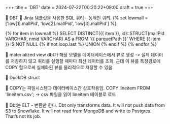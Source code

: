+++
title = 'DBT'
date = 2024-07-22T00:20:22+09:00
draft = true
+++


📗 DBT 
🔺 Jinja 템플릿을 사용한 SQL 쿼리 - 동적인 쿼리. 
{% set lowmall = ['low[1].mallPid', 'low[2].mallPid', 'low[3].mallPid'] %}

{% for item in lowmall %}
    SELECT DISTINCT({{ item }}, id)::STRUCT(mallPid VARCHAR, nmid VARCHAR) AS a
    FROM '{{ parquetPath }}'
    WHERE {{ item }} IS NOT NULL
    {% if not loop.last %}
        UNION
    {% endif %}
{% endfor %}

🔺 materialized view
dbt가 해당 모델을 데이터베이스에서 뷰로 생성
-> 실제 데이터를 저장하지 않고 쿼리를 실행할 때마다 최신 데이터를 조회.
근데 이 뷰를 특정경로에 COPY 함으로써 실체화된 뷰를 물리적으로 저장할 수 있음. 


🔺 DuckDB struct


🔺 COPY는 파일시스템과 데이터베이스간 상호작용임.
COPY lineitem FROM 'lineitem.csv'; -> csv 파일을 읽어 lineitem 테이블로 로드

🔺 Dbt는 ELT - 변환만 한다.
Dbt only transforms data. It will not push data from S3 to Snowflake. It will not read from MongoDB and write to Postgres. That’s not its job.
